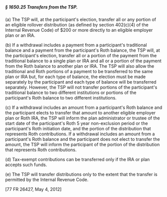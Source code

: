 ##### § 1650.25 Transfers from the TSP. #####

(a) The TSP will, at the participant's election, transfer all or any portion of an eligible rollover distribution (as defined by section 402(c)(4) of the Internal Revenue Code) of $200 or more directly to an eligible employer plan or an IRA.

(b) If a withdrawal includes a payment from a participant's traditional balance and a payment from the participant's Roth balance, the TSP will, at the participant's election, transfer all or a portion of the payment from the traditional balance to a single plan or IRA and all or a portion of the payment from the Roth balance to another plan or IRA. The TSP will also allow the traditional and Roth portions of a payment to be transferred to the same plan or IRA but, for each type of balance, the election must be made separately by the participant and each type of balance will be transferred separately. However, the TSP will not transfer portions of the participant's traditional balance to two different institutions or portions of the participant's Roth balance to two different institutions.

(c) If a withdrawal includes an amount from a participant's Roth balance and the participant elects to transfer that amount to another eligible employer plan or Roth IRA, the TSP will inform the plan administrator or trustee of the start date of the participant's Roth 5 year non-exclusion period or the participant's Roth initiation date, and the portion of the distribution that represents Roth contributions. If a withdrawal includes an amount from a participant's Roth balance and the participant does not elect to transfer the amount, the TSP will inform the participant of the portion of the distribution that represents Roth contributions.

(d) Tax-exempt contributions can be transferred only if the IRA or plan accepts such funds.

(e) The TSP will transfer distributions only to the extent that the transfer is permitted by the Internal Revenue Code.

[77 FR 26427, May 4, 2012]